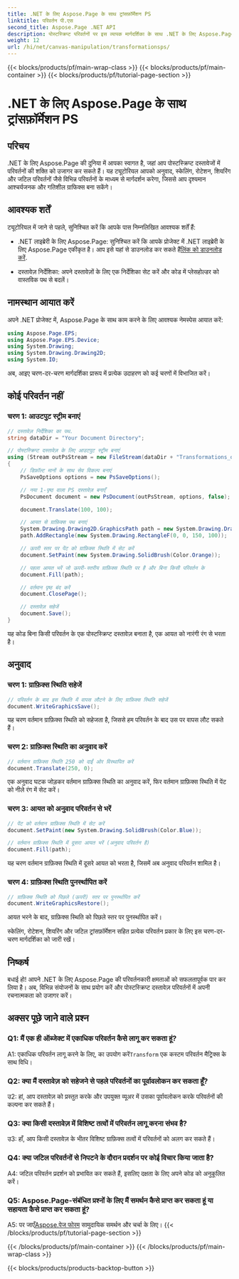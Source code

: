 ```yaml
---
title: .NET के लिए Aspose.Page के साथ ट्रांसफ़ॉर्मेशन PS
linktitle: परिवर्तन पी.एस
second_title: Aspose.Page .NET API
description: पोस्टस्क्रिप्ट परिवर्तनों पर इस व्यापक मार्गदर्शिका के साथ .NET के लिए Aspose.Page की क्षमता को अनलॉक करें। सहजता से गतिशील ग्राफिक्स बनाएं।
weight: 12
url: /hi/net/canvas-manipulation/transformationsps/
---
```


{{< blocks/products/pf/main-wrap-class >}}
{{< blocks/products/pf/main-container >}}
{{< blocks/products/pf/tutorial-page-section >}}

# .NET के लिए Aspose.Page के साथ ट्रांसफ़ॉर्मेशन PS

## परिचय

.NET के लिए Aspose.Page की दुनिया में आपका स्वागत है, जहां आप पोस्टस्क्रिप्ट दस्तावेजों में परिवर्तनों की शक्ति को उजागर कर सकते हैं। यह ट्यूटोरियल आपको अनुवाद, स्केलिंग, रोटेशन, शियरिंग और जटिल परिवर्तनों जैसे विभिन्न परिवर्तनों के माध्यम से मार्गदर्शन करेगा, जिससे आप दृश्यमान आश्चर्यजनक और गतिशील ग्राफिक्स बना सकेंगे।

## आवश्यक शर्तें

ट्यूटोरियल में जाने से पहले, सुनिश्चित करें कि आपके पास निम्नलिखित आवश्यक शर्तें हैं:

-  .NET लाइब्रेरी के लिए Aspose.Page: सुनिश्चित करें कि आपके प्रोजेक्ट में .NET लाइब्रेरी के लिए Aspose.Page एकीकृत है। आप इसे यहां से डाउनलोड कर सकते हैं[लिंक को डाउनलोड करें](https://releases.aspose.com/page/net/).

- दस्तावेज़ निर्देशिका: अपने दस्तावेज़ों के लिए एक निर्देशिका सेट करें और कोड में प्लेसहोल्डर को वास्तविक पथ से बदलें।

## नामस्थान आयात करें

अपने .NET प्रोजेक्ट में, Aspose.Page के साथ काम करने के लिए आवश्यक नेमस्पेस आयात करें:

```csharp
using Aspose.Page.EPS;
using Aspose.Page.EPS.Device;
using System.Drawing;
using System.Drawing.Drawing2D;
using System.IO;
```

अब, आइए चरण-दर-चरण मार्गदर्शिका प्रारूप में प्रत्येक उदाहरण को कई चरणों में विभाजित करें।


## कोई परिवर्तन नहीं

### चरण 1: आउटपुट स्ट्रीम बनाएं

```csharp
// दस्तावेज़ निर्देशिका का पथ.
string dataDir = "Your Document Directory";

// पोस्टस्क्रिप्ट दस्तावेज़ के लिए आउटपुट स्ट्रीम बनाएं
using (Stream outPsStream = new FileStream(dataDir + "Transformations_outPS.ps", FileMode.Create))
{
    // डिफ़ॉल्ट मानों के साथ सेव विकल्प बनाएं
    PsSaveOptions options = new PsSaveOptions();

    // नया 1-पृष्ठ वाला PS दस्तावेज़ बनाएँ
    PsDocument document = new PsDocument(outPsStream, options, false);

    document.Translate(100, 100);

    // आयत से ग्राफ़िक्स पथ बनाएं
    System.Drawing.Drawing2D.GraphicsPath path = new System.Drawing.Drawing2D.GraphicsPath();
    path.AddRectangle(new System.Drawing.RectangleF(0, 0, 150, 100));

    // ऊपरी स्तर पर पेंट को ग्राफ़िक्स स्थिति में सेट करें
    document.SetPaint(new System.Drawing.SolidBrush(Color.Orange));

    // पहला आयत भरें जो ऊपरी-स्तरीय ग्राफ़िक्स स्थिति पर है और बिना किसी परिवर्तन के
    document.Fill(path);

    // वर्तमान पृष्ठ बंद करें
    document.ClosePage();

    // दस्तावेज़ सहेजें
    document.Save();
}
```

यह कोड बिना किसी परिवर्तन के एक पोस्टस्क्रिप्ट दस्तावेज़ बनाता है, एक आयत को नारंगी रंग से भरता है।

## अनुवाद

### चरण 1: ग्राफ़िक्स स्थिति सहेजें

```csharp
// परिवर्तन के बाद इस स्थिति में वापस लौटने के लिए ग्राफ़िक्स स्थिति सहेजें
document.WriteGraphicsSave();
```

यह चरण वर्तमान ग्राफ़िक्स स्थिति को सहेजता है, जिससे हम परिवर्तन के बाद उस पर वापस लौट सकते हैं।

### चरण 2: ग्राफ़िक्स स्थिति का अनुवाद करें

```csharp
// वर्तमान ग्राफ़िक्स स्थिति 250 को दाईं ओर विस्थापित करें
document.Translate(250, 0);
```

एक अनुवाद घटक जोड़कर वर्तमान ग्राफ़िक्स स्थिति का अनुवाद करें, फिर वर्तमान ग्राफ़िक्स स्थिति में पेंट को नीले रंग में सेट करें।

### चरण 3: आयत को अनुवाद परिवर्तन से भरें

```csharp
// पेंट को वर्तमान ग्राफ़िक्स स्थिति में सेट करें
document.SetPaint(new System.Drawing.SolidBrush(Color.Blue));

// वर्तमान ग्राफ़िक्स स्थिति में दूसरा आयत भरें (अनुवाद परिवर्तन है)
document.Fill(path);
```

यह चरण वर्तमान ग्राफ़िक्स स्थिति में दूसरे आयत को भरता है, जिसमें अब अनुवाद परिवर्तन शामिल है।

### चरण 4: ग्राफ़िक्स स्थिति पुनर्स्थापित करें

```csharp
// ग्राफ़िक्स स्थिति को पिछले (ऊपरी) स्तर पर पुनर्स्थापित करें
document.WriteGraphicsRestore();
```

आयत भरने के बाद, ग्राफ़िक्स स्थिति को पिछले स्तर पर पुनर्स्थापित करें।

स्केलिंग, रोटेशन, शियरिंग और जटिल ट्रांसफ़ॉर्मेशन सहित प्रत्येक परिवर्तन प्रकार के लिए इस चरण-दर-चरण मार्गदर्शिका को जारी रखें।

## निष्कर्ष

बधाई हो! आपने .NET के लिए Aspose.Page की परिवर्तनकारी क्षमताओं को सफलतापूर्वक पार कर लिया है। अब, विभिन्न संयोजनों के साथ प्रयोग करें और पोस्टस्क्रिप्ट दस्तावेज़ परिवर्तनों में अपनी रचनात्मकता को उजागर करें।

## अक्सर पूछे जाने वाले प्रश्न

### Q1: मैं एक ही ऑब्जेक्ट में एकाधिक परिवर्तन कैसे लागू कर सकता हूं?

A1: एकाधिक परिवर्तन लागू करने के लिए, का उपयोग करें`Transform` एक कस्टम परिवर्तन मैट्रिक्स के साथ विधि।

### Q2: क्या मैं दस्तावेज़ को सहेजने से पहले परिवर्तनों का पूर्वावलोकन कर सकता हूँ?

उ2: हां, आप दस्तावेज़ को प्रस्तुत करके और उपयुक्त व्यूअर में उसका पूर्वावलोकन करके परिवर्तनों की कल्पना कर सकते हैं।

### Q3: क्या किसी दस्तावेज़ में विशिष्ट तत्वों में परिवर्तन लागू करना संभव है?

उ3: हाँ, आप किसी दस्तावेज़ के भीतर विशिष्ट ग्राफ़िक्स तत्वों में परिवर्तनों को अलग कर सकते हैं।

### Q4: क्या जटिल परिवर्तनों से निपटने के दौरान प्रदर्शन पर कोई विचार किया जाता है?

A4: जटिल परिवर्तन प्रदर्शन को प्रभावित कर सकते हैं, इसलिए दक्षता के लिए अपने कोड को अनुकूलित करें।

### Q5: Aspose.Page-संबंधित प्रश्नों के लिए मैं समर्थन कैसे प्राप्त कर सकता हूं या सहायता कैसे प्राप्त कर सकता हूं?

 A5: पर जाएँ[Aspose.पेज फोरम](https://forum.aspose.com/c/page/39) सामुदायिक समर्थन और चर्चा के लिए।
{{< /blocks/products/pf/tutorial-page-section >}}

{{< /blocks/products/pf/main-container >}}
{{< /blocks/products/pf/main-wrap-class >}}

{{< blocks/products/products-backtop-button >}}
